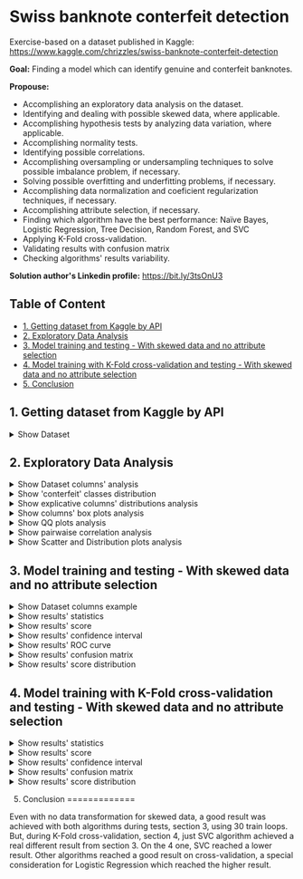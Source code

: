 # Swiss banknote conterfeit detection

Exercise-based on a dataset published in Kaggle: https://www.kaggle.com/chrizzles/swiss-banknote-conterfeit-detection

**Goal:** Finding a model which can identify genuine and conterfeit banknotes.

**Propouse:**

 - Accomplishing an exploratory data analysis on the dataset.
 - Identifying and dealing with possible skewed data, where applicable.
 - Accomplishing hypothesis tests by analyzing data variation, where applicable.
 - Accomplishing normality tests.
 - Identifying possible correlations.
 - Accomplishing oversampling or undersampling techniques to solve possible imbalance problem, if necessary.
 - Solving possible overfitting and underfitting problems, if necessary.
 - Accomplishing data normalization and coeficient regularization techniques, if necessary.
 - Accomplishing attribute selection, if necessary.
 - Finding which algorithm have the best performance: Naïve Bayes, Logistic Regression, Tree Decision, Random Forest, and SVC
 - Applying K-Fold cross-validation.
 - Validating results with confusion matrix
 - Checking algorithms' results variability.

**Solution author's Linkedin profile:** https://bit.ly/3tsOnU3

## Table of Content
* [1. Getting dataset from Kaggle by API](#Step_1)
* [2. Exploratory Data Analysis](#Step_2)
* [3. Model training and testing - With skewed data and no attribute selection](#Step_3)
* [4. Model training with K-Fold cross-validation and testing - With skewed data and no attribute selection](#Step_4)
* [5. Conclusion](#Step_5)

## 1. Getting dataset from Kaggle by API

<details><summary>Show Dataset</summary>
<p align="center">
  <img src="https://github.com/TheVini/DataScience/blob/master/classification/swiss_banknote/src/Image_001.png" width="350">
</p>
</details>

## 2. Exploratory Data Analysis

<details><summary>Show Dataset columns' analysis</summary>
<ul>
<li> By getting "non-null" results below, it proves that there is no null data, so there is no need to delete elements/columns or to add data by interpolation.
<li> The data below proves that some normalization technique is needed on explicative variables and they are also continuous.
</ul>
<p align="center">
  <img src="https://github.com/TheVini/DataScience/blob/master/classification/swiss_banknote/src/Image_002.png" height="200">
  <img src="https://github.com/TheVini/DataScience/blob/master/classification/swiss_banknote/src/Image_003.png" height="200">
</p>
</details>

<details><summary>Show 'conterfeit' classes distribution</summary>
<ul>
<li> The response variable, 'conterfeit', is perfect balanced between its classes. So there is no need of using undersampling or oversampling techniques.
</ul>
<p align="center">
  <img src="https://github.com/TheVini/DataScience/blob/master/classification/swiss_banknote/src/Image_004.png" height="15">
</p>
</details>

<details><summary>Show explicative columns' distributions analysis</summary>
<ul>
<li> The distribution graphics below also proves that data normalization is need to some explicative variables, as well as, it shows some different kind of distributions: bimodal, normal, left and tight skewed.
</ul>
<p align="center">
  <img src="https://github.com/TheVini/DataScience/blob/master/classification/swiss_banknote/src/Image_005.png" width="850">
</p>
</details>

<details><summary>Show columns' box plots analysis</summary>
<ul>
<li> The box plots below detail q few outliers.
</ul>
<p align="center">
  <img src="https://github.com/TheVini/DataScience/blob/master/classification/swiss_banknote/src/Image_006.png" width="850">
</p>
</details>

<details><summary>Show QQ plots analysis</summary>
<ul>
<li> About data normality, some deatils are described below by QQ plots with alpha adjusted to 5%.
</ul>
<p align="center">
  <img src="https://github.com/TheVini/DataScience/blob/master/classification/swiss_banknote/src/Image_007.png" width="850">
</p>
</details>

<details><summary>Show pairwaise correlation analysis</summary>
<p>From the heatmap of Pearson correlation described below, it can be extracted some conclusios when compare all variables to "conterfeit". According to Evans (1996 - "Evans JD (1996) Straight forward statistics for the behavioral sciences. Brooks/Cole Pub. Co, Pacific Grove", also http://leg.ufpr.br/~silvia/CE003/node74.html - in portuguese) classification for Pearson correlation, follow below the conclusions about the correlation between all variables and variable "conterfeit":</p>
<ul>
<li> Very strong: Diagonal
<li> Strong: Bottom
<li> Moderate: Left, Right, Top
<li> Very weak: Lenght
</ul>
<p align="center">
  <img src="https://github.com/TheVini/DataScience/blob/master/classification/swiss_banknote/src/Image_008.png" width="450">
</p>
</details>

<details><summary>Show Scatter and Distribution plots analysis</summary>
<ul>
<li> In addition, the Scatter and Distributions plot below show that variable "Diagonal" strongly explain the variable "conterfeit".
</ul>
<p align="center">
  <img src="https://github.com/TheVini/DataScience/blob/master/classification/swiss_banknote/src/Image_009.png" width="750">
</p>
</details>

## 3. Model training and testing - With skewed data and no attribute selection

<details><summary>Show Dataset columns example</summary>
<p>Explicative variables (left image) and response variable (right image)</p>
<p align="center">
  <img src="https://github.com/TheVini/DataScience/blob/master/classification/swiss_banknote/src/Image_010.png" height="150">
  <img src="https://github.com/TheVini/DataScience/blob/master/classification/swiss_banknote/src/Image_011.png" height="150">
</p>
</details>

<details><summary>Show results' statistics</summary>
<p align="center">
  <img src="https://github.com/TheVini/DataScience/blob/master/classification/swiss_banknote/src/Image_012.png" height="250">
</p>
</details>

<details><summary>Show results' score</summary>
<p align="center">
  <img src="https://github.com/TheVini/DataScience/blob/master/classification/swiss_banknote/src/Image_013.png" height="250">
</p>
</details>

<details><summary>Show results' confidence interval</summary>
<p align="center">
  <img src="https://github.com/TheVini/DataScience/blob/master/classification/swiss_banknote/src/Image_014.png" width="650">
</p>
</details>

<details><summary>Show results' ROC curve</summary>
<p align="center">
  <img src="https://github.com/TheVini/DataScience/blob/master/classification/swiss_banknote/src/Image_015.png" height="600">
</p>
</details>

<details><summary>Show results' confusion matrix</summary>
<p align="center">
  <img src="https://github.com/TheVini/DataScience/blob/master/classification/swiss_banknote/src/Image_016.png" height="550">
</p>
</details>

<details><summary>Show results' score distribution</summary>
<p align="center">
  <img src="https://github.com/TheVini/DataScience/blob/master/classification/swiss_banknote/src/Image_017.png" height="450">
</p>
</details>

## 4. Model training with K-Fold cross-validation and testing - With skewed data and no attribute selection

<details><summary>Show results' statistics</summary>
<p align="center">
  <img src="https://github.com/TheVini/DataScience/blob/master/classification/swiss_banknote/src/Image_018.png" height="250">
</p>
</details>

<details><summary>Show results' score</summary>
<p align="center">
  <img src="https://github.com/TheVini/DataScience/blob/master/classification/swiss_banknote/src/Image_019.png" height="250">
</p>
</details>

<details><summary>Show results' confidence interval</summary>
<p align="center">
  <img src="https://github.com/TheVini/DataScience/blob/master/classification/swiss_banknote/src/Image_020.png" width="650">
</p>
</details>

<details><summary>Show results' confusion matrix</summary>
<p align="center">
  <img src="https://github.com/TheVini/DataScience/blob/master/classification/swiss_banknote/src/Image_021.png" height="550">
</p>
</details>

<details><summary>Show results' score distribution</summary>
<p align="center">
  <img src="https://github.com/TheVini/DataScience/blob/master/classification/swiss_banknote/src/Image_022.png" height="450">
</p>
</details>

5. Conclusion
=============

Even with no data transformation for skewed data, a good result was achieved with both algorithms during tests, section 3, using 30 train loops. But, during K-Fold cross-validation, section 4, just SVC algorithm achieved a real different result from section 3. On the 4 one, SVC reached a lower result. Other algorithms reached a good result on cross-validation, a special consideration for Logistic Regression which reached the higher result.
